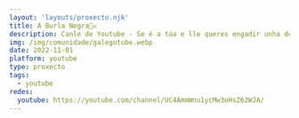 ```yaml
---
layout: 'layouts/proxecto.njk'
title: A Burla Negra🏴‍☠️
description: Canle de Youtube - Se é a túa e lle queres engadir unha descripción e etiquetas, ponte en contacto con nós.
img: /img/comunidade/galegotube.webp
date: 2022-11-01
platform: youtube
type: proxecto
tags:
  - youtube
redes:
  youtube: https://youtube.com/channel/UC4AmmWnu1ycMw3oHsZ62WJA/
---
```


